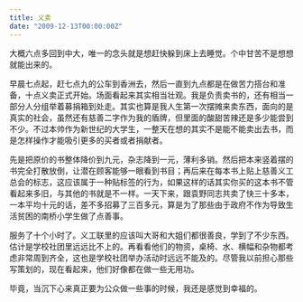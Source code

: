 ```yaml
---
title: 义卖
date: "2009-12-13T00:00:00Z"
---
```


大概六点多回到中大，唯一的念头就是想赶快躲到床上去睡觉。个中甘苦不是想想就能出来的。

早晨七点起，赶七点九的公车到香洲去，然后一直到九点都是在做苦力搭台和准备，十点义卖正式开始。场面看起来其实相当壮观。我是负责卖书的，还有相当一部分人分组举着募捐箱到处走。其实也算是我人生第一次摆摊来卖东西，面向的是真实的社会，虽然还有慈善二字作为我的盾牌，但里面的酸甜苦辣还是多少能尝到不少。不过本帅作为新世纪的大学生，一整天在想的其实不是能不能卖出去书，而是怎样操作才能吸引更多的买者或者捐献者。

先是把原价的书整体降价到九元，杂志降到一元，薄利多销。然后把本来竖着摆的书完全打散放倒，让潜在顾客能够一眼看到书目；再后来在每本书上贴上慈善义工总会的标志，这应该属于一种贴标签的行为，如果这样的话其实你买的这本书不管看起来多旧，与其他的书就是不一样。一天下来，跟袁野同志共卖了快三十多本，一本平均十元的话，差不多招募了三百多元，算是为了那些由于政府不作为导致生活贫困的南桥小学生做了点善事。

服务了十个小时了。义工联里的应该叫大哥和大姐们都很善良，学到了不少东西。估计是学校社团里远远比不上的。再看看他们的物资，桌椅、水、横幅和杂物都考虑非常周到齐全，这也是学校社团举办活动时远远不能及的。尽管我以前担心那些写策划的，现在看起来，他们好像都在做一些无用功。

毕竟，当沉下心来真正要为公众做一些事的时候，我还是感觉到幸福的。
